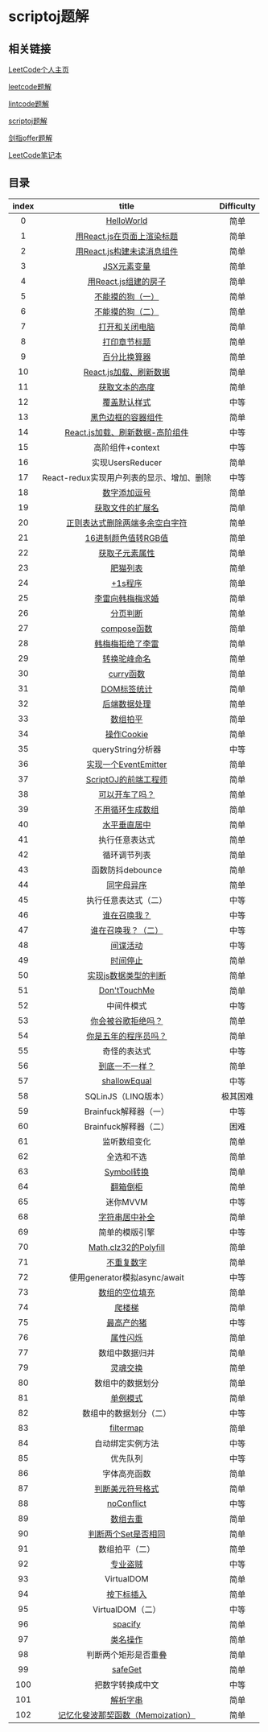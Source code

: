 # scriptoj题解

## 相关链接

[LeetCode个人主页](https://leetcode-cn.com/u/jiangshanmeta/)

[leetcode题解](https://github.com/jiangshanmeta/meta)

[lintcode题解](https://github.com/jiangshanmeta/lintcode)

[scriptoj题解](https://github.com/jiangshanmeta/scriptoj)

[剑指offer题解](https://github.com/jiangshanmeta/coding-interviews)

[LeetCode笔记本](https://github.com/jiangshanmeta/leetcode-notebook)

## 目录

| index |       title            |  Difficulty   |
| :--:  | :-------------------:  |  :--:         |
| 0 | [HelloWorld](./answers/000.HelloWorld.html) | 简单 |
| 1 | [用React.js在页面上渲染标题](./answers/001.用React.js在页面上渲染标题.md) | 简单 |
| 2 | [用React.js构建未读消息组件](./answers/002.用React.js构建未读消息组件.js) | 简单 |
| 3 | [JSX元素变量](./answers/003.JSX元素变量.js) | 简单 |
| 4 | [用React.js组建的房子](./answers/004.用React.js组建的房子.js) | 简单 |
| 5 | [不能摸的狗（一）](./answers/005.不能摸的狗（一）.js) | 简单 |
| 6 | [不能摸的狗（二）](./answers/006.不能摸的狗（二）.js) | 简单 |
| 7 | [打开和关闭电脑](./answers/007.打开和关闭电脑.js) | 简单 |
| 8 | [打印章节标题](./answers/008.打印章节标题.js) | 简单 |
| 9 | [百分比换算器](./answers/009.百分比换算器.js) | 简单 |
| 10 | [React.js加载、刷新数据](./answers/010.React.js加载、刷新数据.js) | 简单 |
| 11 | [获取文本的高度](./answers/011.获取文本的高度.js) | 简单 |
| 12 | [覆盖默认样式](./answers/012.覆盖默认样式.js) | 中等 |
| 13 | [黑色边框的容器组件](./answers/013.黑色边框的容器组件.md) | 简单 |
| 14 | [React.js加载、刷新数据-高阶组件](./answers/014.React.js加载、刷新数据-高阶组件.js) | 中等 |
| 15 | 高阶组件+context | 中等 |
| 16 | 实现UsersReducer | 简单 |
| 17 | React-redux实现用户列表的显示、增加、删除 | 中等 |
| 18 | [数字添加逗号](./answers/018.数字添加逗号.js) | 简单 |
| 19 | [获取文件的扩展名](./answers/019.获取文件的扩展名.js) | 简单 |
| 20 | [正则表达式删除两端多余空白字符](./answers/020.正则表达式删除两端多余空白字符.js) | 简单 |
| 21 | [16进制颜色值转RGB值](./answers/021.16进制颜色值转RGB值.js) | 简单 |
| 22 | [获取子元素属性](./answers/022.获取子元素属性.js) | 简单 |
| 23 | [肥猫列表](./answers/023.肥猫列表.js) | 简单 |
| 24 | [+1s程序](./answers/024.+1s程序.js) | 简单 |
| 25 | [李雷向韩梅梅求婚](./answers/025.李雷向韩梅梅求婚.js) | 简单 |
| 26 | [分页判断](./answers/026.分页判断.js) | 简单 |
| 27 | [compose函数](./answers/027.compose函数.js) | 简单 |
| 28 | [韩梅梅拒绝了李雷](./answers/028.韩梅梅拒绝了李雷.css) | 简单 |
| 29 | [转换驼峰命名](./answers/029.转换驼峰命名.js) | 简单 |
| 30 | [curry函数](./answers/030.curry函数.js) | 简单 |
| 31 | [DOM标签统计](./answers/031.DOM标签统计.js) | 简单 |
| 32 | [后端数据处理](./answers/032.后端数据处理.js) | 简单 |
| 33 | [数组拍平](./answers/033.数组拍平.js) | 简单 |
| 34 | [操作Cookie](./answers/034.操作Cookie.js) | 简单 |
| 35 | queryString分析器 | 中等 |
| 36 | [实现一个EventEmitter](./answers/036.实现一个EventEmitter.js) | 简单 |
| 37 | [ScriptOJ的前端工程师](./answers/037.ScriptOJ的前端工程师.js) | 简单 |
| 38 | [可以开车了吗？](./answers/038.可以开车了吗？.js) | 简单 |
| 39 | [不用循环生成数组](./answers/039.不用循环生成数组.js) | 简单 |
| 40 | [水平垂直居中](./answers/040.水平垂直居中.md) | 简单 |
| 41 | 执行任意表达式 | 简单 |
| 42 | 循环调节列表 | 简单 |
| 43 | 函数防抖debounce | 简单 |
| 44 | [同字母异序](./answers/044.同字母异序.js) | 简单 |
| 45 | 执行任意表达式（二） | 中等 |
| 46 | [谁在召唤我？](./answers/046.谁在召唤我？.js) | 中等 |
| 47 | [谁在召唤我？（二）](./answers/047.谁在召唤我？（二）.js) | 中等 |
| 48 | [间谍活动](./answers/048.间谍活动.js) | 中等 |
| 49 | [时间停止](./answers/049.时间停止.js) | 简单 |
| 50 | [实现js数据类型的判断](./answers/050.实现js数据类型的判断.js) | 简单 |
| 51 | [Don'tTouchMe](./answers/051.Don'tTouchMe.js) | 简单 |
| 52 | 中间件模式 | 中等 |
| 53 | [你会被谷歌拒绝吗？](./answers/053.你会被谷歌拒绝吗？.js) | 简单 |
| 54 | [你是五年的程序员吗？](./answers/054.你是五年的程序员吗？.js) | 简单 |
| 55 | 奇怪的表达式 | 中等 |
| 56 | [到底一不一样？](./answers/056.到底一不一样？.js) | 简单 |
| 57 | [shallowEqual](./answers/057.shallowEqual.js) | 中等 |
| 58 | SQLinJS（LINQ版本） | 极其困难 |
| 59 | Brainfuck解释器（一） | 中等 |
| 60 | Brainfuck解释器（二） | 困难 |
| 61 | 监听数组变化 | 简单 |
| 62 | 全选和不选 | 简单 |
| 63 | [Symbol转换](./answers/063.Symbol转换.js) | 简单 |
| 64 | [翻箱倒柜](./answers/064.翻箱倒柜.js) | 简单 |
| 65 | 迷你MVVM | 中等 |
| 68 | [字符串居中补全](./answers/068.字符串居中补全.js) | 简单 |
| 69 | 简单的模版引擎 | 中等 |
| 70 | [Math.clz32的Polyfill](./answers/070.Math.clz32的Polyfill.js) | 简单 |
| 71 | [不重复数字](./answers/071.不重复数字.js) | 简单 |
| 72 | 使用generator模拟async/await | 中等 |
| 73 | [数组的空位填充](./answers/073.数组的空位填充.js) | 简单 |
| 74 | [爬楼梯](./answers/074.爬楼梯.js) | 简单 |
| 75 | [最高产的猪](./answers/075.最高产的猪.js) | 中等 |
| 76 | [属性闪烁](./answers/076.属性闪烁.js) | 简单 |
| 77 | 数组中数据归并 | 简单 |
| 79 | [灵魂交换](./answers/079.灵魂交换.js) | 简单 |
| 80 | 数组中的数据划分 | 简单 |
| 81 | [单例模式](./answers/081.单例模式.js) | 简单 |
| 82 | 数组中的数据划分（二） | 中等 |
| 83 | [filtermap](./answers/083.filtermap.js) | 简单 |
| 84 | 自动绑定实例方法 | 中等 |
| 85 | 优先队列 | 中等 |
| 86 | 字体高亮函数 | 简单 |
| 87 | [判断美元符号格式](./answers/087.判断美元符号格式.js) | 简单 |
| 88 | [noConflict](./answers/088.noConflict.js) | 中等 |
| 89 | [数组去重](./answers/089.数组去重.js) | 简单 |
| 90 | [判断两个Set是否相同](./answers/090.判断两个Set是否相同.js) | 简单 |
| 91 | 数组拍平（二） | 简单 |
| 92 | [专业盗贼](./answers/092.专业盗贼.js) | 中等 |
| 93 | VirtualDOM | 简单 |
| 94 | [按下标插入](./answers/094.按下标插入.js) | 简单 |
| 95 | VirtualDOM（二） | 中等 |
| 96 | [spacify](./answers/096.spacify.js) | 简单 |
| 97 | [类名操作](./answers/097.类名操作.js) | 简单 |
| 98 | 判断两个矩形是否重叠 | 简单 |
| 99 | [safeGet](./answers/099.safeGet.js) | 简单 |
| 100 | 把数字转换成中文 | 中等 |
| 101 | [解析字串](./answers/101.解析字串.js) | 简单 |
| 102 | [记忆化斐波那契函数（Memoization）](./answers/102.记忆化斐波那契函数（Memoization）.js) | 简单 |
